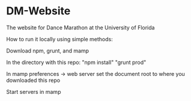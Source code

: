 # DM-Website
The website for Dance Marathon at the University of Florida

How to run it locally using simple methods:

Download npm, grunt, and mamp

In the directory with this repo:
"npm install"
"grunt prod"

In mamp preferences -> web server set the document root to where you downloaded this repo

Start servers in mamp

